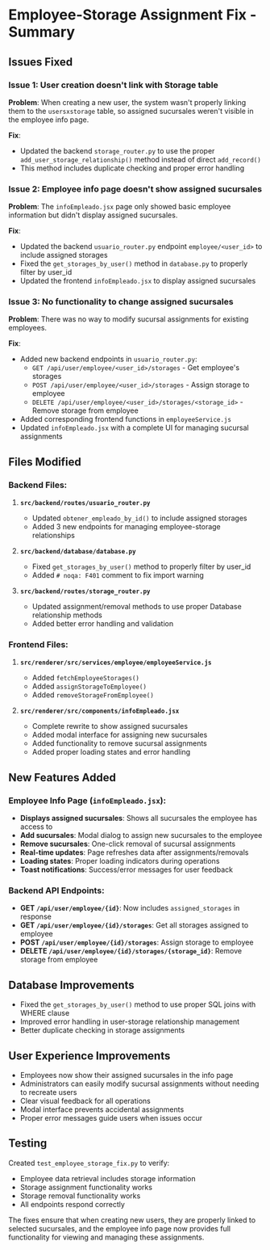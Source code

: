 # Employee-Storage Assignment Fix - Summary

## Issues Fixed

### Issue 1: User creation doesn't link with Storage table

**Problem**: When creating a new user, the system wasn't properly linking them to the `usersxstorage` table, so assigned sucursales weren't visible in the employee info page.

**Fix**:

- Updated the backend `storage_router.py` to use the proper `add_user_storage_relationship()` method instead of direct `add_record()`
- This method includes duplicate checking and proper error handling

### Issue 2: Employee info page doesn't show assigned sucursales

**Problem**: The `infoEmpleado.jsx` page only showed basic employee information but didn't display assigned sucursales.

**Fix**:

- Updated the backend `usuario_router.py` endpoint `employee/<user_id>` to include assigned storages
- Fixed the `get_storages_by_user()` method in `database.py` to properly filter by user_id
- Updated the frontend `infoEmpleado.jsx` to display assigned sucursales

### Issue 3: No functionality to change assigned sucursales

**Problem**: There was no way to modify sucursal assignments for existing employees.

**Fix**:

- Added new backend endpoints in `usuario_router.py`:
  - `GET /api/user/employee/<user_id>/storages` - Get employee's storages
  - `POST /api/user/employee/<user_id>/storages` - Assign storage to employee
  - `DELETE /api/user/employee/<user_id>/storages/<storage_id>` - Remove storage from employee
- Added corresponding frontend functions in `employeeService.js`
- Updated `infoEmpleado.jsx` with a complete UI for managing sucursal assignments

## Files Modified

### Backend Files:

1. **`src/backend/routes/usuario_router.py`**

   - Updated `obtener_empleado_by_id()` to include assigned storages
   - Added 3 new endpoints for managing employee-storage relationships

2. **`src/backend/database/database.py`**

   - Fixed `get_storages_by_user()` method to properly filter by user_id
   - Added `# noqa: F401` comment to fix import warning

3. **`src/backend/routes/storage_router.py`**
   - Updated assignment/removal methods to use proper Database relationship methods
   - Added better error handling and validation

### Frontend Files:

1. **`src/renderer/src/services/employee/employeeService.js`**

   - Added `fetchEmployeeStorages()`
   - Added `assignStorageToEmployee()`
   - Added `removeStorageFromEmployee()`

2. **`src/renderer/src/components/infoEmpleado.jsx`**
   - Complete rewrite to show assigned sucursales
   - Added modal interface for assigning new sucursales
   - Added functionality to remove sucursal assignments
   - Added proper loading states and error handling

## New Features Added

### Employee Info Page (`infoEmpleado.jsx`):

- **Displays assigned sucursales**: Shows all sucursales the employee has access to
- **Add sucursales**: Modal dialog to assign new sucursales to the employee
- **Remove sucursales**: One-click removal of sucursal assignments
- **Real-time updates**: Page refreshes data after assignments/removals
- **Loading states**: Proper loading indicators during operations
- **Toast notifications**: Success/error messages for user feedback

### Backend API Endpoints:

- **GET `/api/user/employee/{id}`**: Now includes `assigned_storages` in response
- **GET `/api/user/employee/{id}/storages`**: Get all storages assigned to employee
- **POST `/api/user/employee/{id}/storages`**: Assign storage to employee
- **DELETE `/api/user/employee/{id}/storages/{storage_id}`**: Remove storage from employee

## Database Improvements

- Fixed the `get_storages_by_user()` method to use proper SQL joins with WHERE clause
- Improved error handling in user-storage relationship management
- Better duplicate checking in storage assignments

## User Experience Improvements

- Employees now show their assigned sucursales in the info page
- Administrators can easily modify sucursal assignments without needing to recreate users
- Clear visual feedback for all operations
- Modal interface prevents accidental assignments
- Proper error messages guide users when issues occur

## Testing

Created `test_employee_storage_fix.py` to verify:

- Employee data retrieval includes storage information
- Storage assignment functionality works
- Storage removal functionality works
- All endpoints respond correctly

The fixes ensure that when creating new users, they are properly linked to selected sucursales, and the employee info page now provides full functionality for viewing and managing these assignments.
